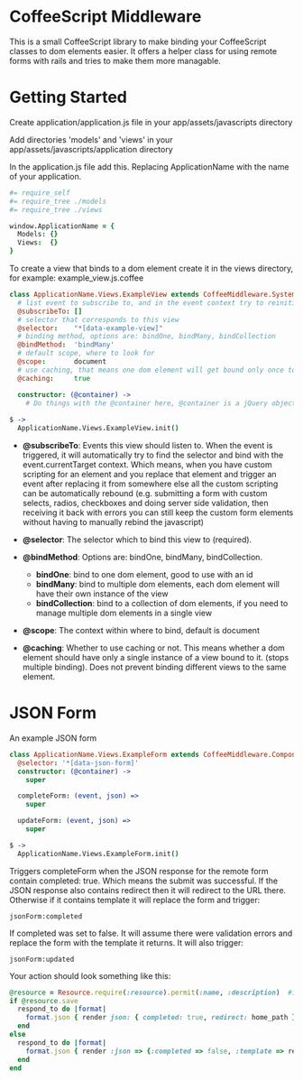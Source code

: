 CoffeeScript Middleware
=======================

This is a small CoffeeScript library to make binding your CoffeeScript classes to dom elements easier. 
It offers a helper class for using remote forms with rails and tries to make them more managable.

Getting Started
===============

Create application/application.js file in your app/assets/javascripts directory

Add directories 'models' and 'views' in your app/assets/javascripts/application directory

In the application.js file add this. Replacing ApplicationName with the name of your application.

```coffeescript
#= require_self
#= require_tree ./models
#= require_tree ./views

window.ApplicationName = {
  Models: {}
  Views:  {}
}
```

To create a view that binds to a dom element create it in the views directory, 
for example: example_view.js.coffee

```coffeescript
class ApplicationName.Views.ExampleView extends CoffeeMiddleware.System.Base
  # list event to subscribe to, and in the event context try to reinitialize this view
  @subscribeTo: []
  # selector that corresponds to this view
  @selector:    "*[data-example-view]"
  # binding method, options are: bindOne, bindMany, bindCollection
  @bindMethod:  'bindMany'
  # default scope, where to look for
  @scope:       document
  # use caching, that means one dom element will get bound only once to a class
  @caching:     true

  constructor: (@container) ->
    # Do things with the @container here, @container is a jQuery object that corresponds to the selector
    
$ ->
  ApplicationName.Views.ExampleView.init()
```

* **@subscribeTo**: Events this view should listen to. When the event is triggered, it will automatically 
try to find the selector and bind with the event.currentTarget context. Which means, when you have custom scripting
for an element and you replace that element and trigger an event after replacing it from somewhere else all the custom
scripting can be automatically rebound (e.g. submitting a form with custom selects, radios, checkboxes and doing server side
validation, then receiving it back with errors you can still keep the custom form elements without having to manually rebind the javascript)

* **@selector**: The selector which to bind this view to (required).

* **@bindMethod**: Options are: bindOne, bindMany, bindCollection.
  * **bindOne**: bind to one dom element, good to use with an id
  * **bindMany**: bind to multiple dom elements, each dom element will have their own instance of the view
  * **bindCollection**: bind to a collection of dom elements, if you need to manage multiple dom elements in a single view

* **@scope**: The context within where to bind, default is document

* **@caching**: Whether to use caching or not. This means whether a dom element should have only a single instance of a view bound to it. (stops multiple binding). Does not prevent binding different views to the same element.


JSON Form
=========

An example JSON form

```coffeescript
class ApplicationName.Views.ExampleForm extends CoffeeMiddleware.Component.JsonForm
  @selector: '*[data-json-form]'
  constructor: (@container) ->
    super

  completeForm: (event, json) =>
    super

  updateForm: (event, json) =>
    super

$ ->
  ApplicationName.Views.ExampleForm.init()
```

Triggers completeForm when the JSON response for the remote form contain completed: true. Which means the submit was successful.
If the JSON response also contains redirect then it will redirect to the URL there. Otherwise if it contains template it will replace
the form and trigger:
```
jsonForm:completed
```

If completed was set to false. It will assume there were validation errors and replace the form with the template it returns.
It will also trigger:
```
jsonForm:updated
```

Your action should look something like this:
```ruby
@resource = Resource.require(:resource).permit(:name, :description)  #if you want to only permit name and description
if @resource.save
  respond_to do |format|
    format.json { render json: { completed: true, redirect: home_path } }
  end
else
  respond_to do |format|
    format.json { render :json => {:completed => false, :template => render_to_string(:partial => 'form.html.haml', :locals => {:resource => @resource})} }
  end
end
```

